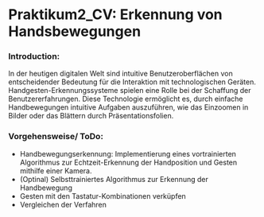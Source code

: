 # Praktikum2_CV: Erkennung von Handsbewegungen 
### Introduction:
In der heutigen digitalen Welt sind intuitive Benutzeroberflächen von entscheidender Bedeutung für die Interaktion mit technologischen Geräten. Handgesten-Erkennungssysteme spielen eine Rolle bei der Schaffung der Benutzererfahrungen. Diese Technologie ermöglicht es, durch einfache Handbewegungen intuitive Aufgaben auszuführen, wie das Einzoomen in Bilder oder das Blättern durch Präsentationsfolien.
### Vorgehensweise/ ToDo:
- Handbewegungserkennung: Implementierung eines vortrainierten Algorithmus zur Echtzeit-Erkennung der Handposition und Gesten mithilfe einer Kamera.
- (Optinal) Selbsttrainiertes Algorithmus zur Erkennung der Handbewegung
- Gesten mit den Tastatur-Kombinationen verküpfen
- Vergleichen der Verfahren
